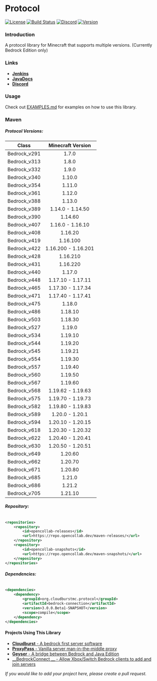 # Protocol

[![License](https://img.shields.io/badge/license-apache%202.0-blue.svg)](LICENSE)
[![Build Status](https://ci.opencollab.dev/job/NukkitX/job/Protocol/job/master/badge/icon)](https://ci.opencollab.dev/job/NukkitX/job/Protocol/job/master/)
[![Discord](https://img.shields.io/discord/393465748535640064.svg)](https://discord.gg/seCw62a)
[![Version](https://repo.opencollab.dev/api/badge/latest/maven-snapshots/org/cloudburstmc/protocol/bedrock-codec)](https://repo.opencollab.dev/#/maven-snapshots/org/cloudburstmc/protocol)

### Introduction

A protocol library for Minecraft that supports multiple versions. (Currently Bedrock Edition only)

### Links

* __[Jenkins](https://ci.opencollab.dev/job/NukkitX/job/Protocol/)__
* __[JavaDocs](https://ci.opencollab.dev/job/NukkitX/job/Protocol/job/master/javadoc/index.html?overview-summary.html)__
* __[Discord](https://discord.gg/seCw62a)__

### Usage

Check out [EXAMPLES.md](EXAMPLES.md) for examples on how to use this library.

### Maven

##### Protocol Versions:

|    Class     |  Minecraft Version  |
|:------------:|:-------------------:|
| Bedrock_v291 |        1.7.0        |
| Bedrock_v313 |        1.8.0        |
| Bedrock_v332 |        1.9.0        |
| Bedrock_v340 |       1.10.0        |
| Bedrock_v354 |       1.11.0        |
| Bedrock_v361 |       1.12.0        |
| Bedrock_v388 |       1.13.0        |
| Bedrock_v389 |  1.14.0 - 1.14.50   |
| Bedrock_v390 |       1.14.60       |
| Bedrock_v407 |  1.16.0 - 1.16.10   |
| Bedrock_v408 |       1.16.20       |
| Bedrock_v419 |      1.16.100       |
| Bedrock_v422 | 1.16.200 - 1.16.201 |
| Bedrock_v428 |      1.16.210       |
| Bedrock_v431 |      1.16.220       |
| Bedrock_v440 |       1.17.0        |
| Bedrock_v448 |  1.17.10 - 1.17.11  |
| Bedrock_v465 |  1.17.30 - 1.17.34  |
| Bedrock_v471 |  1.17.40 - 1.17.41  |
| Bedrock_v475 |       1.18.0        |
| Bedrock_v486 |       1.18.10       |
| Bedrock_v503 |       1.18.30       |
| Bedrock_v527 |       1.19.0        |
| Bedrock_v534 |       1.19.10       |
| Bedrock_v544 |       1.19.20       |
| Bedrock_v545 |       1.19.21       |
| Bedrock_v554 |       1.19.30       |
| Bedrock_v557 |       1.19.40       |
| Bedrock_v560 |       1.19.50       |
| Bedrock_v567 |       1.19.60       |
| Bedrock_v568 |  1.19.62 - 1.19.63  |
| Bedrock_v575 |  1.19.70 - 1.19.73  |
| Bedrock_v582 |  1.19.80 - 1.19.83  |
| Bedrock_v589 |  1.20.0  - 1.20.1   |
| Bedrock_v594 |  1.20.10 - 1.20.15  |
| Bedrock_v618 |  1.20.30 - 1.20.32  |
| Bedrock_v622 |  1.20.40 - 1.20.41  |
| Bedrock_v630 |  1.20.50 - 1.20.51  |
| Bedrock_v649 |       1.20.60       |
| Bedrock_v662 |       1.20.70       |
| Bedrock_v671 |       1.20.80       |
| Bedrock_v685 |       1.21.0        |
| Bedrock_v686 |       1.21.2        |
| Bedrock_v705 |       1.21.10       |

##### Repository:

```xml

<repositories>
    <repository>
        <id>opencollab-releases</id>
        <url>https://repo.opencollab.dev/maven-releases/</url>
    </repository>
    <repository>
        <id>opencollab-snapshots</id>
        <url>https://repo.opencollab.dev/maven-snapshots/</url>
    </repository>
</repositories>
```

##### Dependencies:

```xml

<dependencies>
    <dependency>
        <groupId>org.cloudburstmc.protocol</groupId>
        <artifactId>bedrock-connection</artifactId>
        <version>3.0.0.Beta1-SNAPSHOT</version>
        <scope>compile</scope>
    </dependency>
</dependencies>
```

#### Projects Using This Library

* [__Cloudburst__ - A bedrock first server software](https://github.com/CloudburstMC/Server)
* [__ProxyPass__ - Vanilla server man-in-the-middle proxy](https://github.com/CloudburstMC/ProxyPass)
* [__Geyser__ - A bridge between Bedrock and Java Edition](https://github.com/GeyserMC/Geyser)
* [__BedrockConnect
  __ - Allow Xbox/Switch Bedrock clients to add and join servers](https://github.com/Pugmatt/BedrockConnect)

_If you would like to add your project here, please create a pull request._
